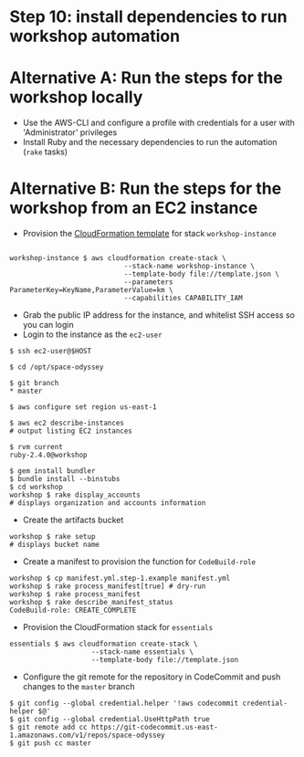Step 10: install dependencies to run workshop automation
====

Alternative A: Run the steps for the workshop locally 
=====

- Use the AWS-CLI and configure a profile with credentials for a user with 'Administrator' privileges
- Install Ruby and the necessary dependencies to run the automation (```rake``` tasks) 
 
Alternative B: Run the steps for the workshop from an EC2 instance
=====
   
- Provision the [CloudFormation template]("../../../templates/bootstrap/workshop-instance/template.json") for stack ```workshop-instance```

```

workshop-instance $ aws cloudformation create-stack \
                            --stack-name workshop-instance \
                            --template-body file://template.json \
                            --parameters ParameterKey=KeyName,ParameterValue=km \
                            --capabilities CAPABILITY_IAM

```

- Grab the public IP address for the instance, and whitelist SSH access so you can login
- Login to the instance as the ```ec2-user```

```
$ ssh ec2-user@$HOST

$ cd /opt/space-odyssey

$ git branch
* master

$ aws configure set region us-east-1

$ aws ec2 describe-instances
# output listing EC2 instances 

$ rvm current
ruby-2.4.0@workshop

$ gem install bundler
$ bundle install --binstubs
$ cd workshop
workshop $ rake display_accounts
# displays organization and accounts information

```

- Create the artifacts bucket

```
workshop $ rake setup
# displays bucket name

```

- Create a manifest to provision the function for ```CodeBuild-role```

```
workshop $ cp manifest.yml.step-1.example manifest.yml
workshop $ rake process_manifest[true] # dry-run
workshop $ rake process_manifest
workshop $ rake describe_manifest_status
CodeBuild-role: CREATE_COMPLETE

```

- Provision the CloudFormation stack for ```essentials```

```
essentials $ aws cloudformation create-stack \
                    --stack-name essentials \
                    --template-body file://template.json

```

- Configure the git remote for the repository in CodeCommit and push changes to the ```master``` branch

```
$ git config --global credential.helper '!aws codecommit credential-helper $@'
$ git config --global credential.UseHttpPath true
$ git remote add cc https://git-codecommit.us-east-1.amazonaws.com/v1/repos/space-odyssey
$ git push cc master

```